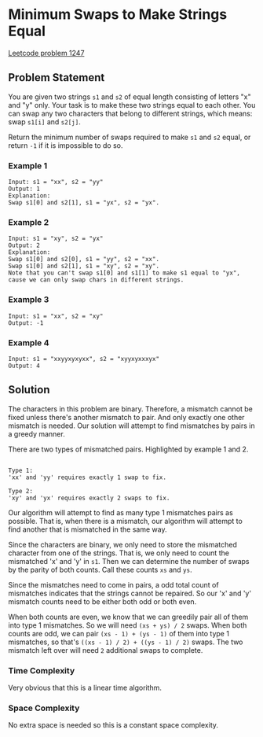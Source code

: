 # Minimum Swaps to Make Strings Equal

[Leetcode problem 1247](https://leetcode.com/problems/minimum-swaps-to-make-strings-equal/)

## Problem Statement

You are given two strings `s1` and `s2` of equal length consisting of letters "x" and "y" only. Your task is to make these two strings equal to each other. You can swap any two characters that belong to different strings, which means: swap `s1[i]` and `s2[j]`.

Return the minimum number of swaps required to make `s1` and `s2` equal, or return `-1` if it is impossible to do so.

### Example 1

```text
Input: s1 = "xx", s2 = "yy"
Output: 1
Explanation: 
Swap s1[0] and s2[1], s1 = "yx", s2 = "yx".
```

### Example 2

```text
Input: s1 = "xy", s2 = "yx"
Output: 2
Explanation: 
Swap s1[0] and s2[0], s1 = "yy", s2 = "xx".
Swap s1[0] and s2[1], s1 = "xy", s2 = "xy".
Note that you can't swap s1[0] and s1[1] to make s1 equal to "yx", cause we can only swap chars in different strings.
```

### Example 3

```text
Input: s1 = "xx", s2 = "xy"
Output: -1
```

### Example 4

```text
Input: s1 = "xxyyxyxyxx", s2 = "xyyxyxxxyx"
Output: 4
```

## Solution

The characters in this problem are binary. Therefore, a mismatch cannot be fixed unless there's another mismatch to pair. And only exactly one other mismatch is needed. Our solution will attempt to find mismatches by pairs in a greedy manner.

There are two types of mismatched pairs. Highlighted by example 1 and 2.

```text

Type 1: 
'xx' and 'yy' requires exactly 1 swap to fix.

Type 2:
'xy' and 'yx' requires exactly 2 swaps to fix.
```

Our algorithm will attempt to find as many type 1 mismatches pairs as possible. That is, when there is a mismatch, our algorithm will attempt to find another that is mismatched in the same way.

Since the characters are binary, we only need to store the mismatched character from one of the strings. That is, we only need to count the mismatched 'x' and 'y' in `s1`. Then we can determine the number of swaps by the parity of both counts. Call these counts `xs` and `ys`.

Since the mismatches need to come in pairs, a odd total count of mismatches indicates that the strings cannot be repaired. So our 'x' and 'y' mismatch counts need to be either both odd or both even.

When both counts are even, we know that we can greedily pair all of them into type 1 mismatches. So we will need `(xs + ys) / 2` swaps. When both counts are odd, we can pair `(xs - 1) + (ys - 1)` of them into type 1 mismatches, so that's `((xs - 1) / 2) + ((ys - 1) / 2)` swaps. The two mismatch left over will need `2` additional swaps to complete.

### Time Complexity

Very obvious that this is a linear time algorithm.

### Space Complexity

No extra space is needed so this is a constant space complexity.

